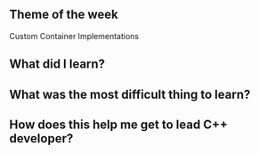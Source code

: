 ## Theme of the week

Custom Container Implementations

## What did I learn?

## What was the most difficult thing to learn?

## How does this help me get to lead C++ developer?
